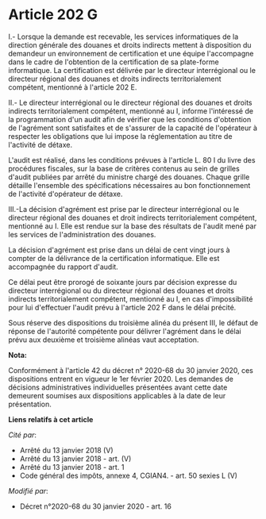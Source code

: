 # Article 202 G

I.- Lorsque la demande est recevable, les services informatiques de la direction générale des douanes et droits indirects
mettent à disposition du demandeur un environnement de certification et une équipe l'accompagne dans le cadre de l'obtention
de la certification de sa plate-forme informatique. La certification est délivrée par le directeur interrégional ou le
directeur régional des douanes et droits indirects territorialement compétent, mentionné à l'article 202 E.

II.- Le directeur interrégional ou le directeur régional des douanes et droits indirects territorialement compétent,
mentionné au I, informe l'intéressé de la programmation d'un audit afin de vérifier que les conditions d'obtention de
l'agrément sont satisfaites et de s'assurer de la capacité de l'opérateur à respecter les obligations que lui impose la
réglementation au titre de l'activité de détaxe.

L'audit est réalisé, dans les conditions prévues à l'article L. 80 I du livre des procédures fiscales, sur la base de
critères contenus au sein de grilles d'audit publiées par arrêté du ministre chargé des douanes. Chaque grille détaille
l'ensemble des spécifications nécessaires au bon fonctionnement de l'activité d'opérateur de détaxe.

III.-La décision d'agrément est prise par le directeur interrégional ou le directeur régional des douanes et droit indirects
territorialement compétent, mentionné au I. Elle est rendue sur la base des résultats de l'audit mené par les services de
l'administration des douanes.

La décision d'agrément est prise dans un délai de cent vingt jours à compter de la délivrance de la certification
informatique. Elle est accompagnée du rapport d'audit.

Ce délai peut être prorogé de soixante jours par décision expresse du directeur interrégional ou du directeur régional des
douanes et droits indirects territorialement compétent, mentionné au I, en cas d'impossibilité pour lui d'effectuer l'audit
prévu à l'article 202 F dans le délai précité.

Sous réserve des dispositions du troisième alinéa du présent III, le défaut de réponse de l'autorité compétente pour délivrer
l'agrément dans le délai prévu aux deuxième et troisième alinéas vaut acceptation.

**Nota:**

Conformément à l'article 42 du décret n° 2020-68 du 30 janvier 2020, ces dispositions entrent en vigueur le 1er février 2020.
Les demandes de décisions administratives individuelles présentées avant cette date demeurent soumises aux dispositions
applicables à la date de leur présentation.

**Liens relatifs à cet article**

_Cité par_:

  - Arrêté du 13 janvier 2018 (V)
  - Arrêté du 13 janvier 2018 - art. (V)
  - Arrêté du 13 janvier 2018 - art. 1
  - Code général des impôts, annexe 4, CGIAN4. - art. 50 sexies L (V)

_Modifié par_:

  - Décret n°2020-68 du 30 janvier 2020 - art. 16
